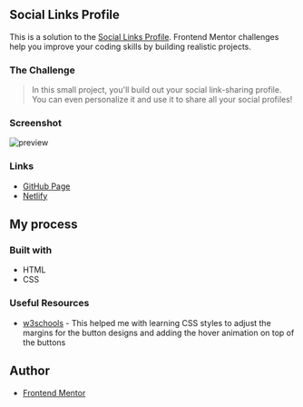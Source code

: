 ## Social Links Profile
This is a solution to the [Social Links Profile](https://www.frontendmentor.io/challenges/social-links-profile-UG32l9m6dQ). Frontend Mentor challenges help you improve your coding skills by building realistic projects.

### The Challenge
>In this small project, you'll build out your social link-sharing profile. You can even personalize it and use it to share all your social profiles!

### Screenshot
![preview](https://github.com/user-attachments/assets/fe9263d1-8986-4ecb-b00f-b47e1c3cdaf2)

### Links
- [GitHub Page](https://github.com/kateahn6/social-links-profile)
- [Netlify](https://lighthearted-alpaca-0e9762.netlify.app/)

## My process
### Built with
- HTML
- CSS

### Useful Resources
- [w3schools](https://www.w3schools.com/) - This helped me with learning CSS styles to adjust the margins for the button designs and adding the hover animation on top of the buttons

## Author
- [Frontend Mentor](https://www.frontendmentor.io/profile/kateahn6)
